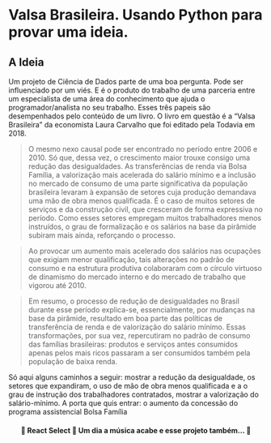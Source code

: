 # Valsa Brasileira. Usando Python para provar uma ideia.

## A Ideia
Um projeto de Ciência de Dados parte de uma boa pergunta. Pode ser influenciado por um viés. E é o produto do trabalho de uma parceria entre um especialista de uma área do conhecimento que ajuda o programador/analista no seu trabalho.
Esses três papeis são desempenhados pelo conteúdo de um livro. O livro em questão é a “Valsa Brasileira” da economista Laura Carvalho que foi editado pela Todavia em 2018.

> O mesmo nexo causal pode ser encontrado no período entre 2006 e 2010. Só que, dessa vez, o crescimento maior trouxe consigo uma redução das desigualdades. As transferências de renda via Bolsa Família, a valorização mais acelerada do salário mínimo e a inclusão no mercado de consumo de uma parte significativa da população brasileira levaram à expansão de setores cuja produção demandava uma mão de obra menos qualificada. É o caso de muitos setores de serviços e da construção civil, que cresceram de forma expressiva no período. Como esses setores empregam muitos trabalhadores menos instruídos, o grau de formalização e os salários na base da pirâmide subiram mais ainda, reforçando o processo.

> Ao provocar um aumento mais acelerado dos salários nas ocupações que exigiam menor qualificação, tais alterações no padrão de consumo e na estrutura produtiva colaboraram com o círculo virtuoso de dinamismo do mercado interno e do mercado de trabalho que vigorou até 2010.

> Em resumo, o processo de redução de desigualdades no Brasil durante esse período explica-se, essencialmente, por mudanças na base da pirâmide, resultado em boa parte das políticas de transferência de renda e de valorização do salário mínimo. Essas transformações, por sua vez, repercutiram no padrão de consumo das famílias brasileiras: produtos e serviços antes consumidos apenas pelos mais ricos passaram a ser consumidos também pela população de baixa renda.

Só aqui alguns caminhos a seguir: mostrar a redução da desigualdade, os setores que expandiram, o uso de mão de obra menos qualificada e a o grau de instrução dos trabalhadores contratados, mostrar a valorização do salário-mínimo. A porta que quis entrar:  o aumento da concessão do programa assistencial Bolsa Família


<h4 align="center"> 
	🚧  React Select 🚀 Um dia a música acabe e esse projeto também...  🚧
</h4>
